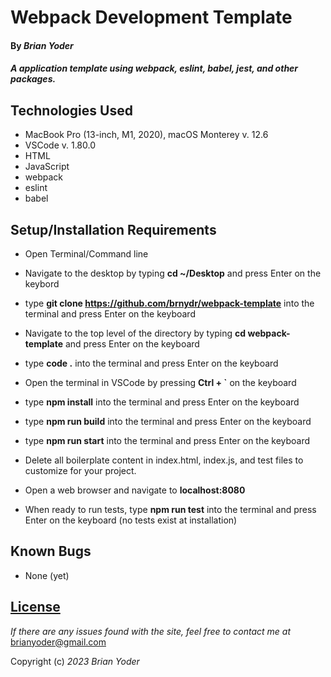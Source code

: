 # Webpack Development Template

#### By _**Brian Yoder**_

#### _A application template using webpack, eslint, babel, jest, and other packages._

## Technologies Used

* MacBook Pro (13-inch, M1, 2020), macOS Monterey v. 12.6
* VSCode v. 1.80.0
* HTML
* JavaScript
* webpack
* eslint
* babel


## Setup/Installation Requirements

* Open Terminal/Command line
* Navigate to the desktop by typing **cd ~/Desktop** and press Enter on the keybord
* type **git clone https://github.com/brnydr/webpack-template** into the terminal and press Enter on the keyboard
* Navigate to the top level of the directory by typing **cd webpack-template** and press Enter on the keyboard
* type **code .** into the terminal and press Enter on the keyboard
* Open the terminal in VSCode by pressing **Ctrl + `** on the keyboard

* type **npm install** into the terminal and press Enter on the keyboard
* type **npm run build** into the terminal and press Enter on the keyboard
* type **npm run start** into the terminal and press Enter on the keyboard
* Delete all boilerplate content in index.html, index.js, and test files to customize for your project. 
* Open a web browser and navigate to **localhost:8080**
* When ready to run tests, type **npm run test** into the terminal and press Enter on the keyboard (no tests exist at installation)



## Known Bugs

* None (yet)

## [License](https://mit-license.org/)

_If there are any issues found with the site, feel free to contact me at_ [brianyoder@gmail.com](brianyoder@gmail.com)

Copyright (c) _2023_ _Brian Yoder_